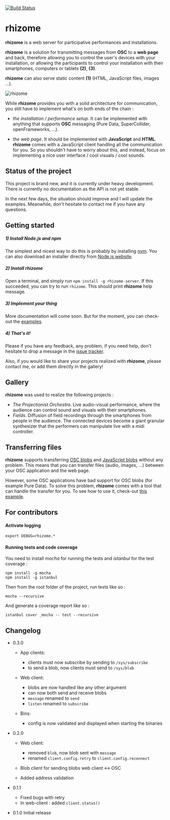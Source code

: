 [![Build Status](https://travis-ci.org/sebpiq/rhizome.png)](https://travis-ci.org/sebpiq/rhizome)

rhizome
=========

**rhizome** is a web server for participative performances and installations.

**rhizome** is a solution for transmitting messages from **OSC** to a **web page** and back, therefore allowing you to control the user's devices with your installation, or allowing the participants to control your installation with their smartphones, computers or tablets **(2)**, **(3)**.

**rhizome** can also serve static content **(1)** (HTML, JavaScript files, images ...). 

![rhizome](https://raw2.github.com/sebpiq/rhizome/master/images/schema.png)

While **rhizome** provides you with a solid architecture for communication, you still have to implement what's on both ends of the chain :

- *the installation / performance setup*. It can be implemented with anything that supports **OSC** messaging (Pure Data, SuperCollider, openFrameworks, ...).

- *the web page*. It should be implemented with **JavaScript** and **HTML**. **rhizome** comes with a JavaScript client handling all the communication for you. So you shouldn't have to worry about this, and instead, focus on implementing a nice user interface / cool visuals / cool sounds.


Status of the project
----------------------

This project is brand new, and it is currently under heavy development. There is currently no documentation as the API is not yet stable.

In the next few days, the situation should improve and I will update the examples. Meanwhile, don't hesitate to contact me if you have any questions. 


Getting started
-----------------

##### 1) Install Node.js and npm

The simplest and nicest way to do this is probably by installing [nvm](https://github.com/creationix/nvm). You can also download an installer directly from [Node.js website](http://nodejs.org/download/).


##### 2) Install rhizome

Open a terminal, and simply run `npm install -g rhizome-server`. If this succeeded, you can try to run `rhizome`. This should print **rhizome** help message.


##### 3) Implement your thing 

More documentation will come soon. But for the moment, you can check-out the [examples](https://github.com/sebpiq/rhizome/tree/master/examples).


##### 4) That's it!

Please if you have any feedback, any problem, if you need help, don't hesitate to drop a message in the [issue tracker](https://github.com/sebpiq/rhizome/issues).

Also, if you would like to share your projects realized with **rhizome**, please contact me, or add them directly in the gallery!


Gallery
-----------

**rhizome** was used to realize the following projects :

- *The Projectionist Orchestra*. Live audio-visual performance, where the audience can control sound and visuals with their smartphones.
- *Fields*. Diffusion of field recordings through the smartphones from people in the audience. The connected devices become a giant granular synthesizer that the performers can manipulate live with a midi controller.


Transferring files
-------------------

**rhizome** supports transferring [OSC blobs](http://opensoundcontrol.org/spec-1_0) and [JavaScript blobs](https://developer.mozilla.org/en-US/docs/Web/API/Blob) without any problem. This means that you can transfer files (audio, images, ...) between your OSC application and the web page.

However, some OSC applications have bad support for OSC blobs (for example Pure Data). To solve this problem, **rhizome** comes with a tool that can handle the transfer for you. To see how to use it, check-out [this example](https://github.com/sebpiq/rhizome/tree/master/examples/drawing-wall).


For contributors
------------------


#### Activate logging

```
export DEBUG=rhizome.*
```


#### Running tests and code coverage

You need to install *mocha* for running the tests and *istanbul* for the test coverage : 

```
npm install -g mocha
npm install -g istanbul
```

Then from the root folder of the project, run tests like so :

```
mocha --recursive
```

And generate a coverage report like so :

```
istanbul cover _mocha -- test --recursive
```


Changelog
-----------

- 0.3.0

  - App clients:
    - clients must now subscribe by sending to `/sys/subscribe`
    - to send a blob, now clients must send to `/sys/blob`

  - Web client:
    - blobs are now handled like any other argument
    - can now both send and receive blobs
    - `message` renamed to `send`
    - `listen` renamed to `subscribe`

  - Bins:
    - config is now validated and displayed when starting the binaries

- 0.2.0 

  - Web client:
    - removed `blob`, now blob sent with `message`
    - renamed `client.config.retry` to `client.config.reconnect`

  - Blob client for sending blobs web client <-> OSC
  - Added address validation

- 0.1.1 
  - Fixed bugs with retry
  - In web-client : added `client.status()`

- 0.1.0 Initial release
